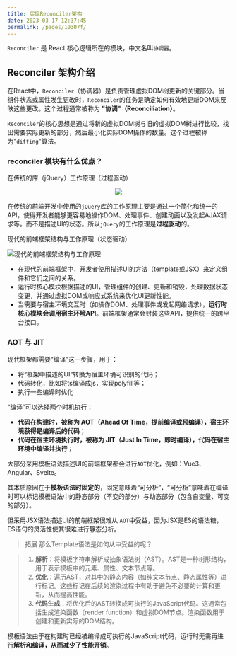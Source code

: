 ```yaml
---
title: 实现Reconciler架构
date: 2023-03-17 12:37:45
permalink: /pages/10307f/
---
```


`Reconciler` 是 React 核心逻辑所在的模块，中文名叫`协调器`。

## Reconciler 架构介绍

在React中，`Reconciler`（协调器）是负责管理虚拟DOM树更新的关键部分。当组件状态或属性发生更改时，`Reconciler`的任务是确定如何有效地更新DOM来反映这些更改。这个过程通常被称为 **"协调"（Reconciliation）**。

`Reconciler`的核心思想是通过将新的虚拟DOM树与旧的虚拟DOM树进行比较，找出需要实际更新的部分，然后最小化实际DOM操作的数量。这个过程被称为"`diffing`"算法。

### reconciler 模块有什么优点？

在传统的库（jQuery）工作原理（过程驱动）

<center><img src="https://s2.loli.net/2023/03/17/zmRZqJlaUgNLhWi.png"/></center>

在传统的前端开发中使用的`jQuery`库的工作原理主要是通过一个简化和统一的API，使得开发者能够更容易地操作DOM、处理事件、创建动画以及发起AJAX请求等。而不是描述UI的状态。所以`jQuery`的工作原理是**过程驱动**的。

现代的前端框架结构与工作原理（状态驱动）

![现代的前端框架结构与工作原理](https://s2.loli.net/2023/03/17/dnZlQbyzAFwaY6k.png)

- 在现代的前端框架中，开发者使用描述UI的方法（template或JSX）来定义组件和它们之间的关系。
- 运行时核心模块根据描述的UI，管理组件的创建、更新和销毁，处理数据状态变更，并通过虚拟DOM或响应式系统来优化UI更新性能。
- 当需要与宿主环境交互时（如操作DOM、处理事件或发起网络请求），**运行时核心模块会调用宿主环境API**。前端框架通常会封装这些API，提供统一的跨平台接口。

### AOT 与 JIT

现代框架都需要“编译”这一步骤，用于：
- 将“框架中描述的UI”转换为宿主环境可识别的代码；
- 代码转化，比如将ts编译成js，实现polyfill等；
- 执行一些编译时优化

“编译”可以选择两个时机执行：

- **代码在构建时，被称为 AOT（Ahead Of Time，提前编译或预编译），宿主环境获得是编译后的代码**；
- **代码在宿主环境执行时，被称为 JIT（Just In Time，即时编译），代码在宿主环境中编译并执行**；

大部分采用模板语法描述UI的前端框架都会进行`AOT`优化，例如：Vue3、Angular、Svelte。

其本质原因在于**模板语法时固定的**，固定意味着“可分析”，“可分析”意味着在编译时可以标记模板语法中的静态部分（不变的部分）与动态部分（包含自变量、可变的部分）。

但采用JSX语法描述UI的前端框架很难从 `AOT`中受益，因为JSX是ES的语法糖，ES语句的灵活性使其很难进行静态分析。

> 拓展 那么Template语法是如何从中受益的呢？

> 1. **解析**：将模板字符串解析成抽象语法树（AST）。AST是一种树形结构，用于表示模板中的元素、属性、文本节点等。
> 2. **优化**：遍历AST，对其中的静态内容（如纯文本节点、静态属性等）进行标记。这些标记在后续的渲染过程中有助于避免不必要的计算和更新，从而提高性能。
> 3. **代码生成**：将优化后的AST转换成可执行的JavaScript代码。这通常包括生成渲染函数（render function）和虚拟DOM节点。渲染函数用于创建和更新实际的DOM结构。

模板语法由于在构建时已经被编译成可执行的JavaScript代码，运行时无需再进行**解析和编译，从而减少了性能开销**。


